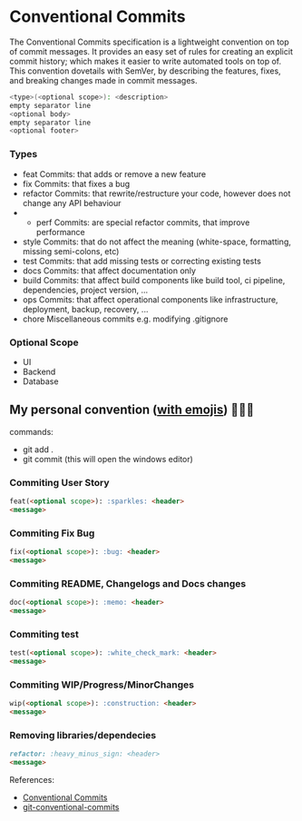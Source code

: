 # Conventional Commits

The Conventional Commits specification is a lightweight convention on top of commit messages. It provides an easy set of rules for creating an explicit commit history; which makes it easier to write automated tools on top of. This convention dovetails with SemVer, by describing the features, fixes, and breaking changes made in commit messages.

```bash
<type>(<optional scope>): <description>
empty separator line
<optional body>
empty separator line
<optional footer>
```

### Types

- feat Commits: that adds or remove a new feature
- fix Commits: that fixes a bug
- refactor Commits: that rewrite/restructure your code, however does not change any API behaviour
- - perf Commits: are special refactor commits, that improve performance
- style Commits: that do not affect the meaning (white-space, formatting, missing semi-colons, etc)
- test Commits: that add missing tests or correcting existing tests
- docs Commits: that affect documentation only
- build Commits: that affect build components like build tool, ci pipeline, dependencies, project version, ...
- ops Commits: that affect operational components like infrastructure, deployment, backup, recovery, ...
- chore Miscellaneous commits e.g. modifying .gitignore

### Optional Scope

- UI
- Backend
- Database

## My personal convention ([with emojis](https://gitmoji.dev/)) 👨🏽‍💻

commands:

- git add .
- git commit (this will open the windows editor)

### Commiting User Story

```md
feat(<optional scope>): :sparkles: <header>
<message>
```

### Commiting Fix Bug

```md
fix(<optional scope>): :bug: <header>
<message>
```

### Commiting README, Changelogs and Docs changes

```md
doc(<optional scope>): :memo: <header>
<message>
```

### Commiting test

```md
test(<optional scope>): :white_check_mark: <header>
<message>
```

### Commiting WIP/Progress/MinorChanges

```md
wip(<optional scope>): :construction: <header>
<message>
```

### Removing libraries/dependecies

```md
refactor: :heavy_minus_sign: <header>
<message>
```

References:

- [Conventional Commits](https://www.conventionalcommits.org/en/v1.0.0/)
- [git-conventional-commits](https://platform.uno/docs/articles/uno-development/git-conventional-commits.html)
